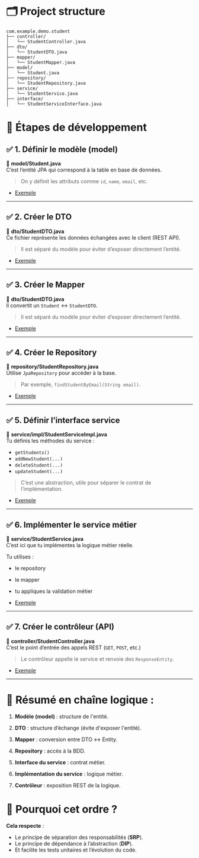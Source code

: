 # 🗂️ Project structure

```text
com.example.demo.student
├── controller/
│   └── StudentController.java
├── dto/
│   └── StudentDTO.java
├── mapper/
│   └── StudentMapper.java
├── model/
│   └── Student.java
├── repository/
│   └── StudentRepository.java
├── service/
│   └── StudentService.java
├── interface/
│   └── StudentServiceInterface.java
```

# 🧭 Étapes de développement

## ✅ 1. Définir le modèle (model)

📄 **model/Student.java**  
C’est l’entité JPA qui correspond à la table en base de données.

> On y définit les attributs comme `id`, `name`, `email`, etc.

- [Exemple](Code/student/model/Student.java)

---

## ✅ 2. Créer le DTO

📄 **dto/StudentDTO.java**  
Ce fichier représente les données échangées avec le client (REST API).

> Il est séparé du modèle pour éviter d’exposer directement l’entité.

- [Exemple](Code/student/dto/StudentDTO.java)

---

## ✅ 3. Créer le Mapper

📄 **dto/StudentDTO.java**  
Il convertit un `Student` ↔ `StudentDTO`.

> Il est séparé du modèle pour éviter d’exposer directement l’entité.

- [Exemple](Code/student/mapper/StudentMapper.java)

---

## ✅ 4. Créer le Repository

📄 **repository/StudentRepository.java**  
Utilise `JpaRepository` pour accéder à la base.

> Par exemple, `findStudentByEmail(String email)`.

- [Exemple](Code/student/repository/StudentRepository.java)

---

## ✅ 5. Définir l’interface service

📄 **service/impl/StudentServiceImpl.java**  
Tu définis les méthodes du service :

- `getStudents()`
- `addNewStudent(...)`
- `deleteStudent(...)`
- `updateStudent(...)`

> C’est une abstraction, utile pour séparer le contrat de l’implémentation.

- [Exemple](Code/student/service/interface/StudentServiceInterface.java)

---

## ✅ 6. Implémenter le service métier

📄 **service/StudentService.java**  
C’est ici que tu implémentes la logique métier réelle.

Tu utilises :

- le repository
- le mapper
- tu appliques la validation métier

- [Exemple](Code/student/service/StudentService.java)

---

## ✅ 7. Créer le contrôleur (API)

📄 **controller/StudentController.java**  
C’est le point d’entrée des appels REST (`GET`, `POST`, etc.)

> Le contrôleur appelle le service et renvoie des `ResponseEntity`.

- [Exemple](Code/student/controller/StudentController.java)

---

# 📝 Résumé en chaîne logique :

1. **Modèle (model)** : structure de l'entité.

2. **DTO** : structure d’échange (évite d'exposer l'entité).

3. **Mapper** : conversion entre DTO ↔ Entity.

4. **Repository** : accès à la BDD.

5. **Interface du service** : contrat métier.

6. **Implémentation du service** : logique métier.

7. **Contrôleur** : exposition REST de la logique.

# 🤔 Pourquoi cet ordre ?

**Cela respecte** :

- Le principe de séparation des responsabilités (**SRP**).
- Le principe de dépendance à l’abstraction (**DIP**).
- Et facilite les tests unitaires et l’évolution du code.
